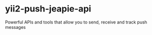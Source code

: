 # yii2-push-jeapie-api
Powerful APIs and tools that allow you to send, receive and track push messages
